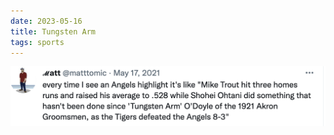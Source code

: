 ```yaml
---
date: 2023-05-16
title: Tungsten Arm
tags: sports
---
```


![tungstenarm.png](https://raw.githubusercontent.com/muneer78/muneer78.github.io/master/images/tungstenarm.png)
